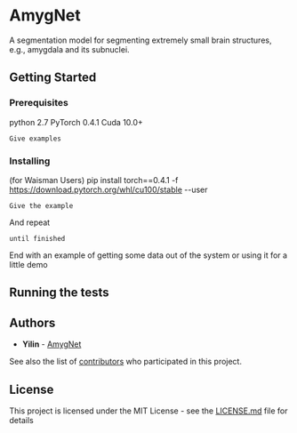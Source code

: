 # AmygNet

A segmentation model for segmenting extremely small brain structures, e.g., amygdala and its subnuclei.

## Getting Started

### Prerequisites

python 2.7
PyTorch 0.4.1
Cuda 10.0+

```
Give examples
```

### Installing
(for Waisman Users)
pip install torch==0.4.1 -f https://download.pytorch.org/whl/cu100/stable --user



```
Give the example
```

And repeat

```
until finished
```

End with an example of getting some data out of the system or using it for a little demo

## Running the tests


## Authors

* **Yilin**  - [AmygNet](https://github.com/YilinLiu97)

See also the list of [contributors](https://github.com/your/project/contributors) who participated in this project.

## License

This project is licensed under the MIT License - see the [LICENSE.md](LICENSE.md) file for details


